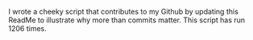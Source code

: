 I wrote a cheeky script that contributes to my Github by updating this ReadMe to illustrate why more than commits matter. This script has run 1206 times.